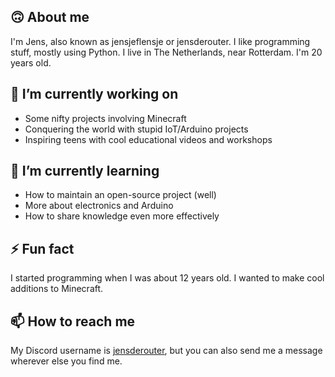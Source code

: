 ## 🙃 About me
I'm Jens, also known as jensjeflensje or jensderouter. I like programming stuff, mostly using Python. I live in The Netherlands, near Rotterdam. I'm 20 years old.

## 🔭 I’m currently working on
- Some nifty projects involving Minecraft
- Conquering the world with stupid IoT/Arduino projects
- Inspiring teens with cool educational videos and workshops

## 🌱 I’m currently learning
- How to maintain an open-source project (well)
- More about electronics and Arduino
- How to share knowledge even more effectively

## ⚡ Fun fact
I started programming when I was about 12 years old. I wanted to make cool additions to Minecraft.

## 📫 How to reach me
My Discord username is [jensderouter](https://discord.com/users/283554212019699722), but you can also send me a message wherever else you find me.
